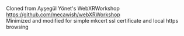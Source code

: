 Cloned from Ayşegül Yönet's WebXRWorkshop https://github.com/mecawish/webXRWorkshop  
Minimized and modified for simple mkcert ssl certificate and local https browsing
